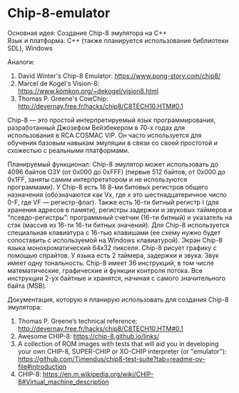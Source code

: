 # Chip-8-emulator
Основная идея: Создание Chip-8 эмулятора на С++  
Язык и платформа: С++ (также планируется использование библиотеки SDL), Windows

Аналоги:
1. David Winter's Chip-8 Emulator: https://www.pong-story.com/chip8/
2. Marcel de Kogel's Vision-8: https://www.komkon.org/~dekogel/vision8.html
3. Thomas P. Greene's CowChip: http://devernay.free.fr/hacks/chip8/C8TECH10.HTM#0.1

Chip-8 — это простой интерпретируемый язык программирования, разработанный Джозефом Вейзбекером в 70-х годах для использования в RCA COSMAC VIP. Он часто используется для обучения базовым навыкам эмуляции в связи со своей простотой и схожестью с реальными платформами.  

Планируемый функционал: Chip-8 эмулятор может использовать до 4096 байтов ОЗУ (от 0x000 до 0хFFF) (первые 512 байтов, от 0x000 до 0x1FF, заняты самим интерпретатором и не используются программами). У Chip-8 есть 16 8-ми битовых регистров общего назначения (обозначаются как Vx, где x это шестнадцатеричное число 0-F, где VF — регистр-флаг). Также есть 16-ти битный регистр I (для хранения адресов в памяти), регистры задержки и звуковых таймеров и “псевдо-регистры”: программный счетчик (16-ти битный) и указатель на стэк (массив из 16-ти 16-ти битных значений). Для Chip-8 используется специальная клавиатура с 16-тью клавишами (ее схему нужно будет сопоставить с используемой на Windows клавиатурой). Экран Chip-8 языка монохроматический 64х32 пикселя. Chip-8 рисует графику с помощью спрайтов. У языка есть 2 таймера, задержки и звука. Звук имеет одну тональность. Chip-8 имеет 36 инструкций, в том числе математические, графические и функции контроля потока. Все инструкции 2-ух байтные и хранятся, начиная с самого значительного байта (MSB).

Документация, которую я планирую использовать для создания Chip-8 эмулятора:
1. Thomas P. Greene’s technical reference: http://devernay.free.fr/hacks/chip8/C8TECH10.HTM#0.1
2. Awesome CHIP-8: https://chip-8.github.io/links/
3. A collection of ROM images with tests that will aid you in developing your own CHIP-8, SUPER-CHIP or XO-CHIP interpreter (or "emulator"): https://github.com/Timendus/chip8-test-suite?tab=readme-ov-file#introduction
4. CHIP-8: https://en.m.wikipedia.org/wiki/CHIP-8#Virtual_machine_description

